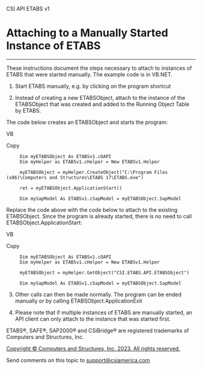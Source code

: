﻿

CSI API ETABS v1

# Attaching to a Manually Started Instance of ETABS  
  
---  
  
These instructions document the steps necessary to attach to instances of
ETABS that were started manually. The example code is in VB.NET.

  1. Start ETABS manually, e.g. by clicking on the program shortcut 

  2. Instead of creating a new ETABSObject, attach to the instance of the ETABSObject that was created and added to the Running Object Table by ETABS. 

The code below creates an ETABSObject and starts the program:

VB

Copy

         
         Dim myETABSObject As ETABSv1.cOAPI
         Dim myHelper as ETABSv1.cHelper = New ETABSv1.Helper
         
         myETABSObject = myHelper.CreateObject("C:\Program Files (x86)\Computers and Structures\ETABS 17\ETABS.exe")
         
         ret = myETABSObject.ApplicationStart()
         
         Dim mySapModel As ETABSv1.cSapModel = myETABSObject.SapModel

Replace the code above with the code below to attach to the existing
ETABSObject. Since the program is already started, there is no need to call
ETABSObject.ApplicationStart:

VB

Copy

         
         Dim myETABSObject As ETABSv1.cOAPI
         Dim myHelper as ETABSv1.cHelper = New ETABSv1.Helper
         
         myETABSObject = myHelper.GetObject("CSI.ETABS.API.ETABSObject")
         
         Dim mySapModel As ETABSv1.cSapModel = myETABSObject.SapModel

  3. Other calls can then be made normally. The program can be ended manually or by calling ETABSObject.ApplicationExit

  4. Please note that if multiple instances of ETABS are manually started, an API client can only attach to the instance that was started first. 

ETABS®, SAFE®, SAP2000® and CSiBridge® are registered trademarks of Computers
and Structures, Inc.  

[Copyright © Computers and Structures, Inc. 2023. All rights
reserved.](http://www.csiamerica.com)

Send comments on this topic to
[support@csiamerica.com](mailto:support%40csiamerica.com?Subject=CSI%20API%20ETABS%20v1)

